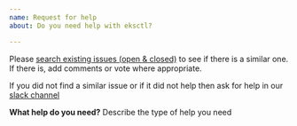 ```yaml
---
name: Request for help
about: Do you need help with eksctl?

---
```


Please [search existing issues (open & closed)](https://github.com/anodyne4j/eksctl/issues?utf8=%E2%9C%93&q=is%3Aissue) to see if there is a similar one. If there is, add comments or vote where appropriate.

If you did not find a similar issue or if it did not help then ask for help in our [slack channel](https://weave-community.slack.com/messages/eksctl/)

**What help do you need?**
Describe the type of help you need
